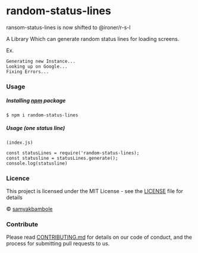 # random-status-lines 

ransom-status-lines is now shifted to @ironer/r-s-l

A Library Which can generate random status lines for loading screens.

Ex. 
```
Generating new Instance... 
Looking up on Google... 
Fixing Errors... 
```

### Usage

##### Installing [npm](https://npmjs.org) package
```
$ npm i random-status-lines
```

##### Usage (one status line)
```
(index.js)

const statusLines = require('random-status-lines); 
const statusline = statusLines.generate();
console.log(statusline)
```

### Licence
This project is licensed under the MIT License - see the [LICENSE](LICENSE) file for details

© [samyakbambole](https://github.com/samyakbambole)

### Contribute
Please read [CONTRIBUTING.md](CONTRIBUTING.md) for details on our code of conduct, and the process for submitting pull requests to us.
